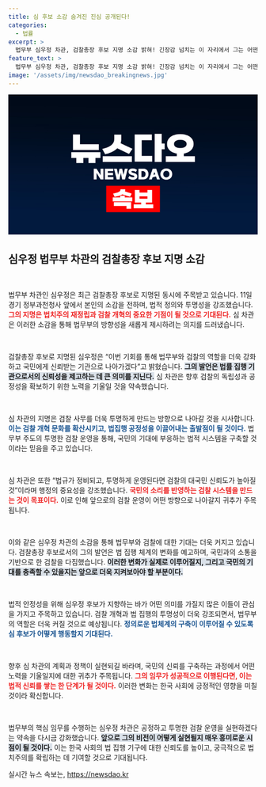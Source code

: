 ```yaml
---
title: 심 후보 소감 숨겨진 진심 공개된다!
categories:
  - 법률
excerpt: >
  법무부 심우정 차관, 검찰총장 후보 지명 소감 밝혀! 긴장감 넘치는 이 자리에서 그는 어떤 포부를 드러냈을까?
feature_text: >
  법무부 심우정 차관, 검찰총장 후보 지명 소감 밝혀! 긴장감 넘치는 이 자리에서 그는 어떤 포부를 드러냈을까?
image: '/assets/img/newsdao_breakingnews.jpg'
---
```


<p><img src="/assets/img/newsdao_breakingnews.jpg" alt="koreaapp 속보" /></p>

<h2 data-ke-size="size26">심우정 법무부 차관의 검찰총장 후보 지명 소감</h2>

<p data-ke-size="size16">&nbsp;</p>

<p>법무부 차관인 심우정은 최근 검찰총장 후보로 지명된 동시에 주목받고 있습니다. 11일 경기 정부과천청사 앞에서 본인의 소감을 전하며, 법적 정의와 투명성을 강조했습니다. <b><span style="color: #ee2323;">그의 지명은 법치주의 재정립과 검찰 개혁의 중요한 기점이 될 것으로 기대된다.</span></b> 심 차관은 이러한 소감을 통해 법무부의 방향성을 새롭게 제시하려는 의지를 드러냈습니다.</p>

<p data-ke-size="size16">&nbsp;</p>

<p>검찰총장 후보로 지명된 심우정은 “이번 기회를 통해 법무부와 검찰의 역할을 더욱 강화하고 국민에게 신뢰받는 기관으로 나아가겠다”고 밝혔습니다. <b><span style="background-color: #21538527;">그의 발언은 법률 집행 기관으로서의 신뢰성을 제고하는 데 큰 의미를 지닌다.</span></b> 심 차관은 향후 검찰의 독립성과 공정성을 확보하기 위한 노력을 기울일 것을 약속했습니다.</p>

<p data-ke-size="size16">&nbsp;</p>

<p>심 차관의 지명은 검찰 사무를 더욱 투명하게 만드는 방향으로 나아갈 것을 시사합니다. <b><span style="color: #1a5490;">이는 검찰 개혁 문화를 확산시키고, 법집행 공정성을 이끌어내는 출발점이 될 것이다.</span></b> 법무부 주도의 투명한 검찰 운영을 통해, 국민의 기대에 부응하는 법적 시스템을 구축할 것이라는 믿음을 주고 있습니다.</p>

<p data-ke-size="size16">&nbsp;</p>

<p>심 차관은 또한 “법규가 정비되고, 투명하게 운영된다면 검찰의 대국민 신뢰도가 높아질 것”이라며 행정의 중요성을 강조했습니다. <b><span style="color: #ee2323;">국민의 소리를 반영하는 검찰 시스템을 만드는 것이 목표이다.</span></b> 이로 인해 앞으로의 검찰 운영이 어떤 방향으로 나아갈지 귀추가 주목됩니다.</p>

<p data-ke-size="size16">&nbsp;</p>

<p>이와 같은 심우정 차관의 소감을 통해 법무부와 검찰에 대한 기대는 더욱 커지고 있습니다. 검찰총장 후보로서의 그의 발언은 법 집행 체계의 변화를 예고하며, 국민과의 소통을 기반으로 한 검찰을 다짐했습니다. <b><span style="background-color: #21538527;">이러한 변화가 실제로 이루어질지, 그리고 국민의 기대를 충족할 수 있을지는 앞으로 더욱 지켜보아야 할 부분이다.</span></b> </p>

<p data-ke-size="size16">&nbsp;</p>

<p>법적 안정성을 위해 심우정 후보가 지향하는 바가 어떤 의미를 가질지 많은 이들이 관심을 가지고 주목하고 있습니다. 검찰 개혁과 법 집행의 투명성이 더욱 강조되면서, 법무부의 역할은 더욱 커질 것으로 예상됩니다. <b><span style="color: #1a5490;">정의로운 법체계의 구축이 이루어질 수 있도록 심 후보가 어떻게 행동할지 기대된다.</span></b></p>

<p data-ke-size="size16">&nbsp;</p>

<p>향후 심 차관의 계획과 정책이 실현되길 바라며, 국민의 신뢰를 구축하는 과정에서 어떤 노력을 기울일지에 대한 귀추가 주목됩니다. <b><span style="color: #ee2323;">그의 임무가 성공적으로 이행된다면, 이는 법적 신뢰를 쌓는 한 단계가 될 것이다.</span></b> 이러한 변화는 한국 사회에 긍정적인 영향을 미칠 것이라 확신합니다. </p>

<p data-ke-size="size16">&nbsp;</p>

<p>법무부의 핵심 임무를 수행하는 심우정 차관은 공정하고 투명한 검찰 운영을 실현하겠다는 약속을 다시금 강화했습니다. <b><span style="background-color: #21538527;">앞으로 그의 비전이 어떻게 실현될지 매우 흥미로운 시점이 될 것이다.</span></b> 이는 한국 사회의 법 집행 기구에 대한 신뢰도를 높이고, 궁극적으로 법치주의를 확립하는 데 기여할 것으로 기대됩니다.</p>
실시간 뉴스 속보는, <a href="https://newsdao.kr" rel="dofollow">https://newsdao.kr</a>



